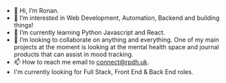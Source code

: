 - 👋 Hi, I’m Ronan.
- 👀 I’m interested in Web Development, Automation, Backend and building things! 
- 🌱 I’m currently learning Python Javascript and React. 
- 💞️ I’m looking to collaborate on anything and everything. One of my main projects at the moment is looking at the mental health space and journal products that can assist in mood tracking. 
- 📫 How to reach me email to connect@rpdh.uk.
- I'm currently looking for Full Stack, Front End & Back End roles. 

<!---
devsnotdeus/devsnotdeus is a ✨ special ✨ repository because its `README.md` (this file) appears on your GitHub profile.
You can click the Preview link to take a look at your changes.
--->
